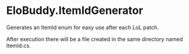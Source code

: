 # EloBuddy.ItemIdGenerator
Generates an ItemId enum for easy use after each LoL patch.

After execution there will be a file created in the same directory named ItemId.cs.
